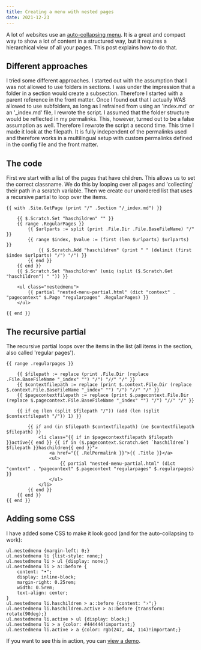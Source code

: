 ```yaml
---
title: Creating a menu with nested pages
date: 2021-12-23
---
```


A lot of websites use an [auto-collapsing menu](/add-ons/nested-menu/). It is a great and compact way to show a lot of content in a structured way, but it requires a hierarchical view of all your pages. This post explains how to do that.

## Different approaches

I tried some different approaches. I started out with the assumption that I was not allowed to use folders in sections. I was under the impression that a folder in a section would create a subsection. Therefore I started with a parent reference in the front matter. Once I found out that I actually WAS allowed to use subfolders, as long as I refrained from using an 'index.md' or an '_index.md' file, I rewrote the script. I assumed that the folder structure would be reflected in my permalinks. This, however, turned out to be a false assumption as well. Therefore I rewrote the script a second time. This time I made it look at the filepath. It is fully independent of the permalinks used and therefore works in a multilingual setup with custom permalinks defined in the config file and the front matter.
## The code

First we start with a list of the pages that have children. This allows us to set the correct classname. We do this by looping over all pages and 'collecting' their path in a scratch variable. Then we create our unordered list that uses a recursive partial to loop over the items.

```
{{ with .Site.GetPage (print "/" .Section "/_index.md") }}

    {{ $.Scratch.Set "haschildren" "" }}
    {{ range .RegularPages }}
        {{ $urlparts := split (print .File.Dir .File.BaseFileName) "/" }}
        {{ range $index, $value := (first (len $urlparts) $urlparts) }}
            {{ $.Scratch.Add "haschildren" (print " " (delimit (first $index $urlparts) "/") "/") }}
        {{ end }}
    {{ end }}
    {{ $.Scratch.Set "haschildren" (uniq (split ($.Scratch.Get "haschildren") " ")) }}

    <ul class="nestedmenu">
        {{ partial "nested-menu-partial.html" (dict "context" . "pagecontext" $.Page "regularpages" .RegularPages) }}
    </ul>

{{ end }}
```


## The recursive partial

The recursive partial loops over the items in the list (all items in the section, also called 'regular pages').

```
{{ range .regularpages }}

    {{ $filepath := replace (print .File.Dir (replace .File.BaseFileName "_index" "") "/") "//" "/" }}
    {{ $contextfilepath := replace (print $.context.File.Dir (replace $.context.File.BaseFileName "_index" "") "/") "//" "/" }}
    {{ $pagecontextfilepath := replace (print $.pagecontext.File.Dir (replace $.pagecontext.File.BaseFileName "_index" "") "/") "//" "/" }}

    {{ if eq (len (split $filepath "/")) (add (len (split $contextfilepath "/")) 1) }}
      
        {{ if and (in $filepath $contextfilepath) (ne $contextfilepath $filepath) }}
            <li class="{{ if in $pagecontextfilepath $filepath }}active{{ end }} {{ if in ($.pagecontext.Scratch.Get `haschildren`) $filepath }}haschildren{{ end }}">
                <a href="{{ .RelPermalink }}">{{ .Title }}</a>
                <ul>
                    {{ partial "nested-menu-partial.html" (dict "context" . "pagecontext" $.pagecontext "regularpages" $.regularpages) }}
                </ul>
            </li>
        {{ end }}
    {{ end }}
{{ end }}
```

## Adding some CSS

I have added some CSS to make it look good (and for the auto-collapsing to work):

```
ul.nestedmenu {margin-left: 0;}
ul.nestedmenu li {list-style: none;}
ul.nestedmenu li > ul {display: none;}
ul.nestedmenu li > a::before {
    content: "•"; 
    display: inline-block; 
    margin-right: 0.25rem; 
    width: 0.5rem; 
    text-align: center;
}
ul.nestedmenu li.haschildren > a::before {content: "›";}
ul.nestedmenu li.haschildren.active > a::before {transform: rotate(90deg);}
ul.nestedmenu li.active > ul {display: block;}
ul.nestedmenu li > a {color: #444444!important;}
ul.nestedmenu li.active > a {color: rgb(247, 44, 114)!important;}
```

If you want to see this in action, you can [view a demo](/branches).
